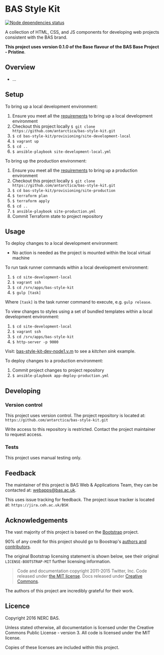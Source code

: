 
# BAS Style Kit

[![Node dependencies status](https://david-dm.org/antarctica/bas-style-kit.svg)](https://david-dm.org/antarctica/bas-style-kit)

A collection of HTML, CSS, and JS components for developing web projects consistent with the BAS brand.

**This project uses version 0.1.0 of the Base flavour of the BAS Base Project - Pristine**.

## Overview

* ...

## Setup

To bring up a local development environment:

1. Ensure you meet all the
[requirements](https://paper.dropbox.com/doc/BAS-Base-Project-Pristine-Base-Flavour-Usage-ZdMdHHzf8xB4HjxcNuDXa#:h=Environment---local-developmen)
to bring up a local development environment
2. Checkout this project locally `$ git clone https://github.com/antarctica/bas-style-kit.git`
3. `$ cd bas-style-kit/provisioning/site-development-local`
4. `$ vagrant up`
5. `$ cd ..`
6. `$ ansible-playbook site-development-local.yml`

To bring up the production environment:

1. Ensure you meet all the
[requirements](https://paper.dropbox.com/doc/BAS-Base-Project-Pristine-Base-Flavour-Usage-ZdMdHHzf8xB4HjxcNuDXa#:h=Environment---production)
to bring up a production environment
2. Checkout this project locally `$ git clone https://github.com/antarctica/bas-style-kit.git`
3. `$ cd bas-style-kit/provisioning/site-production`
4. `$ terraform plan`
5. `$ terraform apply`
6. `$ cd ..`
7. `$ ansible-playbook site-production.yml`
8. Commit Terraform state to project repository

## Usage

To deploy changes to a local development environment:

* No action is needed as the project is mounted within the local virtual machine

To run task runner commands within a local development environment:

1. `$ cd site-development-local`
2. `$ vagrant ssh`
3. `$ cd /srv/apps/bas-style-kit`
4. `$ gulp [task]`

Where `[task]` is the task runner command to execute, e.g. `gulp release`.

To view changes to styles using a set of bundled templates within a local development environment:

1. `$ cd site-development-local`
2. `$ vagrant ssh`
3. `$ cd /srv/apps/bas-style-kit`
4. `$ http-server -p 9000`

Visit: [bas-style-kit-dev-node1.v.m](http://bas-style-kit-dev-node1.v.m/http) to see a *kitchen sink* example.

To deploy changes to a production environment:

1. Commit project changes to project repository
2. `$ ansible-playbook app-deploy-production.yml`

## Developing

### Version control

This project uses version control. The project repository is located at:
`https://github.com/antarctica/bas-style-kit.git`

Write access to this repository is restricted. Contact the project maintainer to request access.

### Tests

This project uses manual testing only.

## Feedback

The maintainer of this project is BAS Web & Applications Team, they can be contacted at: webapps@bas.ac.uk.

This uses issue tracking for feedback. The project issue tracker is located at:
`https://jira.ceh.ac.uk/BSK`

## Acknowledgements

The vast majority of this project is based on the [Bootstrap](http://getbootstrap.com) project.

90% of any credit for this project should go to Boostrap's [authors and contributors](http://getbootstrap.com/about/).

The original Bootstrap licensing statement is shown below,
see their original `LICENSE-BOOTSTRAP-MIT` further licensing information.

> Code and documentation copyright 2011-2015 Twitter, Inc. Code released under
[the MIT license](https://github.com/twbs/bootstrap/blob/master/LICENSE).
Docs released under [Creative Commons](https://github.com/twbs/bootstrap/blob/master/docs/LICENSE).

The authors of this project are incredibly grateful for their work.

## Licence

Copyright 2016 NERC BAS.

Unless stated otherwise, all documentation is licensed under the Creative Commons Public License - version 3.
All code is licensed under the MIT license.

Copies of these licenses are included within this project.
